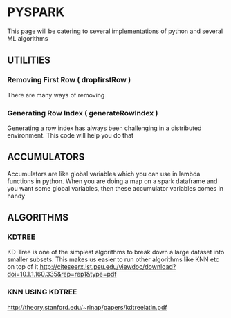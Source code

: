 # PYSPARK
This page will be catering to several implementations of python and several ML algorithms

## UTILITIES

### Removing First Row ( dropfirstRow )
There are many ways of removing 

### Generating Row Index ( generateRowIndex )
Generating a row index has always been challenging in a distributed environment. This code will help you do that

## ACCUMULATORS
Accumulators are like global variables which you can use in lambda functions in python. When you are doing a map on a spark dataframe and you want some global variables, then these accumulator variables comes in handy

## ALGORITHMS

### KDTREE 
KD-Tree is one of the simplest algorithms to break down a large dataset into smaller subsets. This makes us easier to run other algorithms like KNN etc on top of it
http://citeseerx.ist.psu.edu/viewdoc/download?doi=10.1.1.160.335&rep=rep1&type=pdf

### KNN USING KDTREE
http://theory.stanford.edu/~rinap/papers/kdtreelatin.pdf
